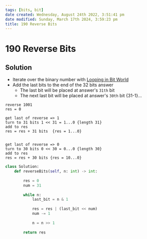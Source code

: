 ```yaml
---
tags: [bits, bit]
date created: Wednesday, August 24th 2022, 3:51:41 pm
date modified: Sunday, March 17th 2024, 3:59:23 pm
title: 190 Reverse Bits
---
```


# 190 Reverse Bits

## Solution

- Iterate over the binary number with [Looping in Bit World](Algo/Fundamental%20Algorithms/Bit%20manipulation.md#Looping%20in%20Bit%20World)
- Add the last bits to the end of the 32 bits answer
	- The last bit will be placed at answer's `31th` bit
	- The next last bit will be placed at answer's `30th` bit {31-1}…

```
reverse 1001
res = 0

get last of reverse => 1
turn to 31 bits 1 << 31 = 1...0 {length 31}
add to res
res = res + 31 bits  {res = 1...0}


get last of reverse => 0
turn to 30 bits 0 << 30 = 0...0 {length 30}
add to res
res = res + 30 bits {res = 10...0}

``````

```python
class Solution:
    def reverseBits(self, n: int) -> int:
        
        res = 0
        num = 31
        
        while n:
            last_bit = n & 1
            
            res = res | (last_bit << num)
            num -= 1
            
            n = n >> 1
            
        return res
```
